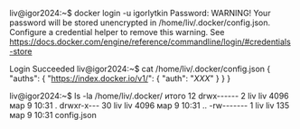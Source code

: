 liv@igor2024:~$ docker login -u igorlytkin
Password:
WARNING! Your password will be stored unencrypted in /home/liv/.docker/config.json.
Configure a credential helper to remove this warning. See
https://docs.docker.com/engine/reference/commandline/login/#credentials-store

Login Succeeded
liv@igor2024:~$ cat /home/liv/.docker/config.json
{
        "auths": {
                "https://index.docker.io/v1/": {
                        "auth": "*XXX*"
                }
        }
}

liv@igor2024:~$ ls -la /home/liv/.docker/
итого 12
drwx------  2 liv liv 4096 мар  9 10:31 .
drwxr-x--- 30 liv liv 4096 мар  9 10:31 ..
-rw-------  1 liv liv  135 мар  9 10:31 config.json

